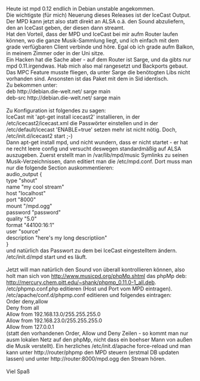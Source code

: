 <html><body><p>Heute ist mpd 0.12 endlich in Debian unstable angekommen.<br>
Die wichtigste (für mich) Neuerung dieses Releases ist der IceCast Output. Der MPD kann jetzt also statt direkt an ALSA o.ä. den Sound abzuliefern, den an IceCast geben, der diesen dann streamt.<br>
Hat den Vorteil, dass der MPD und IceCast bei mir aufm Router laufen können, wo die ganze Musik-Sammlung liegt, und ich einfach mit dem grade verfügbaren Client verbinde und höre. Egal ob ich grade aufm Balkon, in meinem Zimmer oder in der Uni sitze.<br>
Ein Hacken hat die Sache aber - auf dem Router ist Sarge, und da gibts nur mpd 0.11.irgendwas. Hab mich also mal rangesetzt und Backports gebaut. Das MPC Feature musste fliegen, da unter Sarge die benötogten Libs nicht vorhanden sind. Ansonsten ist das Paket mit dem in Sid identisch.<br>
Zu bekommen unter:<br>
deb http://debian.die-welt.net/ sarge main<br>
deb-src http://debian.die-welt.net/ sarge main<br>
<br>
Zu Konfiguration ist folgendes zu sagen:<br>
IceCast mit 'apt-get install icecast2' installieren, in der /etc/icecast2/icecast.xml die Passwörter einstellen und in der /etc/default/icecast 'ENABLE=true' setzen mehr ist nicht nötig. Doch, /etc/init.d/icecast2 start ;-)<br>
Dann apt-get install mpd, und nicht wundern, dass er nicht startet - er hat ne recht leere config und versucht deswegen standardmäßig auf ALSA auszugeben. Zuerst erstellt man in /var/lib/mpd/music Symlinks zu seinen Musik-Verzeichnissen, dann editiert man die /etc/mpd.conf. Dort muss man nur die folgende Section auskommentieren:<br>
audio_output {<br>
        type            "shout"<br>
        name            "my cool stream"<br>
        host            "localhost"<br>
        port            "8000"<br>
        mount           "/mpd.ogg"<br>
        password        "password"<br>
        quality         "5.0"<br>
        format          "44100:16:1"<br>
        user            "source"<br>
        description     "here's my long descriptiion"<br>
}<br>
und natürlich das Passwort zu dem bei IceCast eingestelltem ändern. /etc/init.d/mpd start und es läuft.<br>
<br>
Jetzt will man natürlich den Sound von überall kontrollieren können, also holt man sich von <a href="http://www.musicpd.org/phpMp.shtml">http://www.musicpd.org/phpMp.shtml</a> das phpMp deb: <a href="http://mercury.chem.pitt.edu/~shank/phpmp_0.11.0-1_all.deb">http://mercury.chem.pitt.edu/~shank/phpmp_0.11.0-1_all.deb</a>. /etc/phpmp.conf.php editieren (Host und Port vom MPD eintragen). /etc/apache/conf.d/phpmp.conf editieren und folgendes eintragen:<br>
        Order deny,allow<br>
        Deny from all<br>
        Allow from 192.168.13.0/255.255.255.0<br>
        Allow from 192.168.23.0/255.255.255.0<br>
        Allow from 127.0.0.1<br>
(statt den vorhandenen Order, Allow und Deny Zeilen - so kommt man nur ausm lokalen Netz auf den phpMp, nicht dass ein boehser Mann von außen die Musik verstellt). Ein herzliches /etc/init.d/apache force-reload und man kann unter http://router/phpmp den MPD steuern (erstmal DB updaten lassen) und unter http://router:8000/mpd.ogg den Stream hören.<br>
<br>
Viel Spaß</p></body></html>